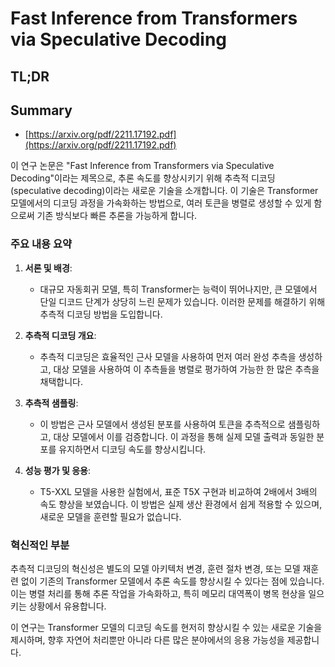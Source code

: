 # Fast Inference from Transformers via Speculative Decoding
## TL;DR
## Summary
- [https://arxiv.org/pdf/2211.17192.pdf](https://arxiv.org/pdf/2211.17192.pdf)

이 연구 논문은 "Fast Inference from Transformers via Speculative Decoding"이라는 제목으로, 추론 속도를 향상시키기 위해 추측적 디코딩(speculative decoding)이라는 새로운 기술을 소개합니다. 이 기술은 Transformer 모델에서의 디코딩 과정을 가속화하는 방법으로, 여러 토큰을 병렬로 생성할 수 있게 함으로써 기존 방식보다 빠른 추론을 가능하게 합니다.

### 주요 내용 요약

1. **서론 및 배경**:
   - 대규모 자동회귀 모델, 특히 Transformer는 능력이 뛰어나지만, 큰 모델에서 단일 디코드 단계가 상당히 느린 문제가 있습니다. 이러한 문제를 해결하기 위해 추측적 디코딩 방법을 도입합니다.

2. **추측적 디코딩 개요**:
   - 추측적 디코딩은 효율적인 근사 모델을 사용하여 먼저 여러 완성 추측을 생성하고, 대상 모델을 사용하여 이 추측들을 병렬로 평가하여 가능한 한 많은 추측을 채택합니다.

3. **추측적 샘플링**:
   - 이 방법은 근사 모델에서 생성된 분포를 사용하여 토큰을 추측적으로 샘플링하고, 대상 모델에서 이를 검증합니다. 이 과정을 통해 실제 모델 출력과 동일한 분포를 유지하면서 디코딩 속도를 향상시킵니다.

4. **성능 평가 및 응용**:
   - T5-XXL 모델을 사용한 실험에서, 표준 T5X 구현과 비교하여 2배에서 3배의 속도 향상을 보였습니다. 이 방법은 실제 생산 환경에서 쉽게 적용할 수 있으며, 새로운 모델을 훈련할 필요가 없습니다.

### 혁신적인 부분
추측적 디코딩의 혁신성은 별도의 모델 아키텍처 변경, 훈련 절차 변경, 또는 모델 재훈련 없이 기존의 Transformer 모델에서 추론 속도를 향상시킬 수 있다는 점에 있습니다. 이는 병렬 처리를 통해 추론 작업을 가속화하고, 특히 메모리 대역폭이 병목 현상을 일으키는 상황에서 유용합니다.

이 연구는 Transformer 모델의 디코딩 속도를 현저히 향상시킬 수 있는 새로운 기술을 제시하며, 향후 자연어 처리뿐만 아니라 다른 많은 분야에서의 응용 가능성을 제공합니다.